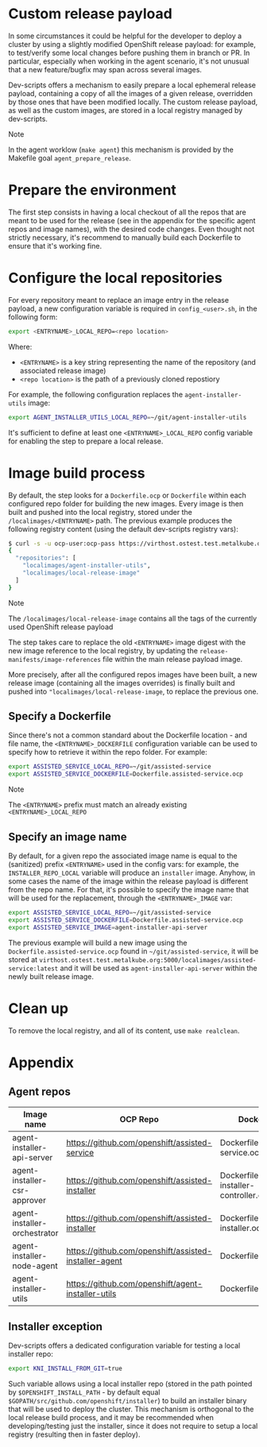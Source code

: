 # Custom release payload

In some circumstances it could be helpful for the developer to deploy a cluster by using a slightly
modified OpenShift release payload: for example, to test/verify some local changes before pushing them in branch or PR.
In particular, especially when working in the agent scenario, it's not unusual that a new feature/bugfix may
span across several images.

Dev-scripts offers a mechanism to easily prepare a local ephemeral release payload, containing a copy
of all the images of a given release, overridden by those ones that have been modified locally. The custom
release payload, as well as the custom images, are stored in a local registry managed by dev-scripts.

> [!NOTE]
> In the agent worklow (`make agent`) this mechanism is provided by the Makefile goal `agent_prepare_release`.

# Prepare the environment

The first step consists in having a local checkout of all the repos that are meant to be used for the release
(see in the appendix for the specific agent repos and image names), with the desired code changes.
Even thought not strictly necessary, it's recommend to manually build each Dockerfile to ensure that it's working fine.

# Configure the local repositories

For every repository meant to replace an image entry in the release payload, a new configuration variable is required in 
`config_<user>.sh`, in the following form:

``` bash
export <ENTRYNAME>_LOCAL_REPO=<repo location>
```

Where:
* `<ENTRYNAME>` is a key string representing the name of the repository (and associated release image)
* `<repo location>` is the path of a previously cloned repostiory

For example, the following configuration replaces the `agent-installer-utils` image:

``` bash
export AGENT_INSTALLER_UTILS_LOCAL_REPO=~/git/agent-installer-utils
```

It's sufficient to define at least one `<ENTRYNAME>_LOCAL_REPO` config variable for enabling the step to prepare a local release.

# Image build process

By default, the step looks for a `Dockerfile.ocp` or `Dockerfile` within each configured repo folder for building the new images.
Every image is then built and pushed into the local registry, stored under the `/localimages/<ENTRYNAME>` path. 
The previous example produces the following registry content (using the default dev-scripts registry vars):

``` bash
$ curl -s -u ocp-user:ocp-pass https://virthost.ostest.test.metalkube.org:5000/v2/_catalog | jq -r
{
  "repositories": [
    "localimages/agent-installer-utils",
    "localimages/local-release-image"
  ]
}
```

> [!NOTE]
> The `/localimages/local-release-image` contains all the tags of the currently used OpenShift release payload

The step takes care to replace the old `<ENTRYNAME>` image digest with the new image reference to the local registry, by updating
the `release-manifests/image-references` file within the main release payload image.

More precisely, after all the configured repos images have been built, a new release image (containing all the images overrides) is 
finally built and pushed into `"localimages/local-release-image`, to replace the previous one.

## Specify a Dockerfile

Since there's not a common standard about the Dockerfile location - and file name, the `<ENTRYNAME>_DOCKERFILE` configuration variable can be used to 
specify how to retrieve it within the repo folder. For example:

``` bash
export ASSISTED_SERVICE_LOCAL_REPO=~/git/assisted-service
export ASSISTED_SERVICE_DOCKERFILE=Dockerfile.assisted-service.ocp
```

> [!NOTE]
> The `<ENTRYNAME>` prefix must match an already existing `<ENTRYNAME>_LOCAL_REPO`

## Specify an image name

By default, for a given repo the associated image name is equal to the (sanitized) prefix `<ENTRYNAME>` used in the config vars: for example, the
`INSTALLER_REPO_LOCAL` variable will produce an `installer` image. Anyhow, in some cases the name of the image within the release payload is 
different from the repo name. For that, it's possible to specify the image name that will be used for the replacement, through the `<ENTRYNAME>_IMAGE` var:

``` bash
export ASSISTED_SERVICE_LOCAL_REPO=~/git/assisted-service
export ASSISTED_SERVICE_DOCKERFILE=Dockerfile.assisted-service.ocp
export ASSISTED_SERVICE_IMAGE=agent-installer-api-server
```

The previous example will build a new image using the `Dockerfile.assisted-service.ocp` found in `~/git/assisted-service`, it will be stored at
`virthost.ostest.test.metalkube.org:5000/localimages/assisted-service:latest` and it will be used as `agent-installer-api-server` within the newly
built release image.

# Clean up

To remove the local registry, and all of its content, use `make realclean`.

# Appendix

## Agent repos

| Image name | OCP Repo | Dockerfile |
| --- | --- | --- |
| agent-installer-api-server | https://github.com/openshift/assisted-service | Dockerfile.assisted-service.ocp |
| agent-installer-csr-approver | https://github.com/openshift/assisted-installer | Dockerfile.assisted-installer-controller.ocp |
| agent-installer-orchestrator | https://github.com/openshift/assisted-installer | Dockerfile.assisted-installer.ocp |
| agent-installer-node-agent | https://github.com/openshift/assisted-installer-agent | Dockerfile.ocp |
| agent-installer-utils | https://github.com/openshift/agent-installer-utils | Dockerfile.ocp |

## Installer exception

Dev-scripts offers a dedicated configuration variable for testing a local installer repo: 

``` bash
export KNI_INSTALL_FROM_GIT=true
```

Such variable allows using a local installer repo (stored in the path pointed by `$OPENSHIFT_INSTALL_PATH` - by default 
equal `$GOPATH/src/github.com/openshift/installer`) to build an installer binary that will be used to deploy the cluster.
This mechanism is orthogonal to the local release build process, and it may be recommended when developing/testing just the installer,
since it does not require to setup a local registry (resulting then in faster deploy).

